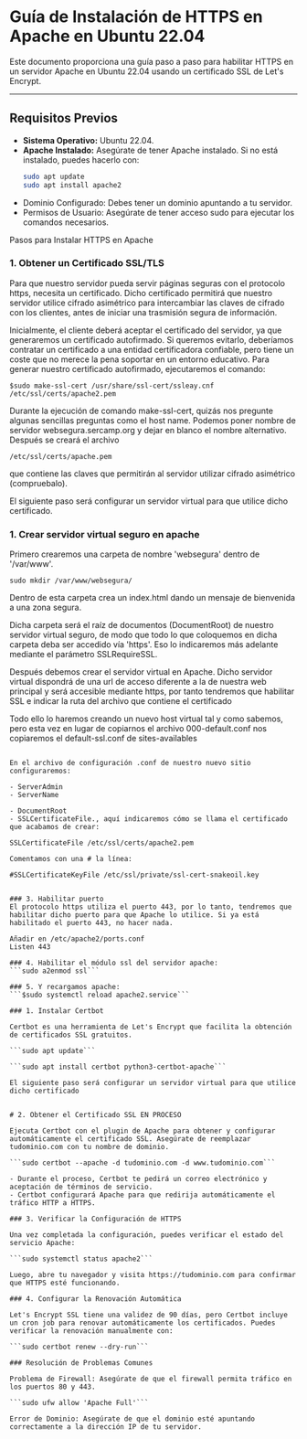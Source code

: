 # Guía de Instalación de HTTPS en Apache en Ubuntu 22.04

Este documento proporciona una guía paso a paso para habilitar HTTPS en un servidor Apache en Ubuntu 22.04 usando un certificado SSL de Let's Encrypt.

---

## Requisitos Previos

- **Sistema Operativo:** Ubuntu 22.04.
- **Apache Instalado:** Asegúrate de tener Apache instalado. Si no está instalado, puedes hacerlo con:
  ```bash
  sudo apt update
  sudo apt install apache2

- Dominio Configurado: Debes tener un dominio apuntando a tu servidor.
- Permisos de Usuario: Asegúrate de tener acceso sudo para ejecutar los comandos necesarios.

Pasos para Instalar HTTPS en Apache
### 1. Obtener un Certificado SSL/TLS
Para que nuestro servidor pueda servir páginas seguras con el protocolo https, necesita un certificado. Dicho certificado permitirá que nuestro servidor utilice cifrado asimétrico para intercambiar las claves de cifrado con los clientes, antes de iniciar una trasmisión segura de información.

Inicialmente, el cliente deberá aceptar el certificado del servidor, ya que generaremos un certificado autofirmado. Si queremos evitarlo, deberíamos contratar un certificado a una entidad certificadora confiable, pero tiene un coste que no merece la pena soportar en un entorno educativo. Para generar nuestro certificado autofirmado, ejecutaremos el comando:

```$sudo make-ssl-cert /usr/share/ssl-cert/ssleay.cnf /etc/ssl/certs/apache2.pem```

Durante la ejecución de comando make-ssl-cert, quizás nos pregunte algunas sencillas preguntas como el host name. Podemos poner nombre de servidor websegura.sercamp.org y dejar en blanco el nombre alternativo. Después se creará el archivo

`/etc/ssl/certs/apache.pem`

que contiene las claves que permitirán al servidor utilizar cifrado asimétrico (compruebalo).

El siguiente paso será configurar un servidor virtual para que utilice dicho certificado.
### 1. Crear servidor virtual seguro en apache
Primero crearemos una carpeta de nombre 'websegura' dentro de '/var/www'.

```sudo mkdir /var/www/websegura/```

Dentro de esta carpeta crea un index.html dando un mensaje de bienvenida a una zona segura.

Dicha carpeta será el raíz de documentos (DocumentRoot) de nuestro servidor virtual seguro, de modo que todo lo que coloquemos en dicha carpeta deba ser accedido vía
'https'. Eso lo indicaremos más adelante mediante el parámetro SSLRequireSSL.

Después debemos crear el servidor virtual en Apache. Dicho servidor virtual dispondrá de una url de acceso diferente a la de nuestra web principal y será accesible mediante
https, por tanto tendremos que habilitar SSL e indicar la ruta del archivo que contiene el certificado

Todo ello lo haremos creando un nuevo host virtual tal y como sabemos, pero esta vez en lugar de copiarnos el archivo 000-default.conf nos copiaremos el default-ssl.conf de
sites-availables
``` cp /etc/apache/sites-available/default-ssl.conf /etc/apache2/sites-available/websegura.conf

En el archivo de configuración .conf de nuestro nuevo sitio configuraremos:

- ServerAdmin
- ServerName

- DocumentRoot
- SSLCertificateFile., aquí indicaremos cómo se llama el certificado que acabamos de crear:

SSLCertificateFile /etc/ssl/certs/apache2.pem

Comentamos con una # la línea:

#SSLCertificateKeyFile /etc/ssl/private/ssl-cert-snakeoil.key


### 3. Habilitar puerto
El protocolo https utiliza el puerto 443, por lo tanto, tendremos que habilitar dicho puerto para que Apache lo utilice. Si ya está habilitado el puerto 443, no hacer nada.

Añadir en /etc/apache2/ports.conf
Listen 443

### 4. Habilitar el módulo ssl del servidor apache:
```sudo a2enmod ssl```

### 5. Y recargamos apache:
```$sudo systemctl reload apache2.service```

### 1. Instalar Certbot

Certbot es una herramienta de Let's Encrypt que facilita la obtención de certificados SSL gratuitos.

```sudo apt update```

```sudo apt install certbot python3-certbot-apache```

El siguiente paso será configurar un servidor virtual para que utilice dicho certificado


# 2. Obtener el Certificado SSL EN PROCESO

Ejecuta Certbot con el plugin de Apache para obtener y configurar automáticamente el certificado SSL. Asegúrate de reemplazar tudominio.com con tu nombre de dominio.

```sudo certbot --apache -d tudominio.com -d www.tudominio.com```

- Durante el proceso, Certbot te pedirá un correo electrónico y aceptación de términos de servicio.
- Certbot configurará Apache para que redirija automáticamente el tráfico HTTP a HTTPS.

### 3. Verificar la Configuración de HTTPS

Una vez completada la configuración, puedes verificar el estado del servicio Apache:

```sudo systemctl status apache2```

Luego, abre tu navegador y visita https://tudominio.com para confirmar que HTTPS esté funcionando.

### 4. Configurar la Renovación Automática

Let's Encrypt SSL tiene una validez de 90 días, pero Certbot incluye un cron job para renovar automáticamente los certificados. Puedes verificar la renovación manualmente con:

```sudo certbot renew --dry-run```

### Resolución de Problemas Comunes

Problema de Firewall: Asegúrate de que el firewall permita tráfico en los puertos 80 y 443.

```sudo ufw allow 'Apache Full'```

Error de Dominio: Asegúrate de que el dominio esté apuntando correctamente a la dirección IP de tu servidor.

